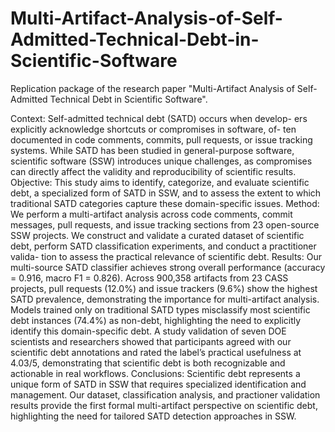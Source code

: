 # Multi-Artifact-Analysis-of-Self-Admitted-Technical-Debt-in-Scientific-Software
Replication package of the research paper "Multi-Artifact Analysis of Self-Admitted Technical Debt in Scientific Software".

Context: Self-admitted technical debt (SATD) occurs when develop-
ers explicitly acknowledge shortcuts or compromises in software, of-
ten documented in code comments, commits, pull requests, or issue
tracking systems. While SATD has been studied in general-purpose
software, scientific software (SSW) introduces unique challenges, as
compromises can directly affect the validity and reproducibility of
scientific results. Objective: This study aims to identify, categorize,
and evaluate scientific debt, a specialized form of SATD in SSW, and
to assess the extent to which traditional SATD categories capture
these domain-specific issues. Method: We perform a multi-artifact
analysis across code comments, commit messages, pull requests,
and issue tracking sections from 23 open-source SSW projects. We
construct and validate a curated dataset of scientific debt, perform
SATD classification experiments, and conduct a practitioner valida-
tion to assess the practical relevance of scientific debt. Results: Our
multi-source SATD classifier achieves strong overall performance
(accuracy = 0.916, macro F1 = 0.826). Across 900,358 artifacts from
23 CASS projects, pull requests (12.0%) and issue trackers (9.6%)
show the highest SATD prevalence, demonstrating the importance
for multi-artifact analysis. Models trained only on traditional SATD
types misclassify most scientific debt instances (74.4%) as non-debt,
highlighting the need to explicitly identify this domain-specific debt.
A study validation of seven DOE scientists and researchers showed
that participants agreed with our scientific debt annotations and
rated the label’s practical usefulness at 4.03/5, demonstrating that
scientific debt is both recognizable and actionable in real workflows.
Conclusions: Scientific debt represents a unique form of SATD in
SSW that requires specialized identification and management. Our
dataset, classification analysis, and practioner validation results
provide the first formal multi-artifact perspective on scientific debt,
highlighting the need for tailored SATD detection approaches in
SSW.
